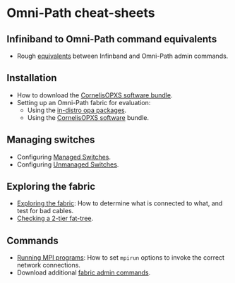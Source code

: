 # Omni-Path cheat-sheets

## Infiniband to Omni-Path command equivalents
- Rough [equivalents](IB_vs_OPA_Commands.pdf) between Infinband and Omni-Path admin commands.
## Installation
- How to download the [CornelisOPXS software bundle](Download.md).
- Setting up an Omni-Path fabric for evaluation:
  - Using the [in-distro opa packages](BriefInstallAndTest_In-Distro.md).
  - Using the [CornelisOPXS software](BriefInstallAndTest.md) bundle.
## Managing switches
- Configuring [Managed Switches](Config_ManagedSwitches.md).
- Configuring [Unmanaged Switches](Config_UnmanagedSwitches.md).
## Exploring the fabric
- [Exploring the fabric](FabricExplore.md): How to determine what is connected to what, and test for bad cables.
- [Checking a 2-tier fat-tree](TreeAnalysis.md).
## Commands
- [Running MPI programs](Running_MPI_Applications.md): How to set ```mpirun``` options to invoke the correct network connections.
- Download additional [fabric admin commands](https://github.com/andrew01144/OpaAdminScripts).


